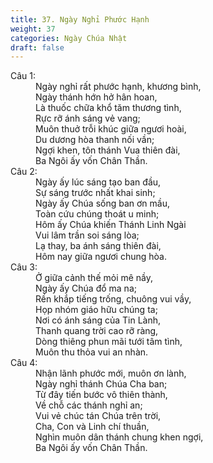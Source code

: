 ```yaml
---
title: 37. Ngày Nghỉ Phước Hạnh
weight: 37
categories: Ngày Chúa Nhật
draft: false
---
```

<dl><dt>Câu 1:</dt><dd data-verse="1">Ngày nghỉ rất phước hạnh, khương bình, <br/>Ngày thánh hớn hở hân hoan, <br/>Là thuốc chữa khổ tăm thương tình, <br/>Rực rỡ ánh sáng vẻ vang; <br/>Muôn thuở trỗi khúc giữa ngươi hoài, <br/>Du dương hòa thanh nối vần; <br/>Ngợi khen, tôn thánh Vua thiên đài, <br/>Ba Ngôi ấy vốn Chân Thần. </dd><dt>Câu 2:</dt><dd data-verse="2">Ngày ấy lúc sáng tạo ban đầu, <br/>Sự sáng trước nhất khai sinh; <br/>Ngày ấy Chúa sống ban ơn mầu, <br/>Toàn cứu chúng thoát u minh; <br/>Hôm ấy Chúa khiến Thánh Linh Ngài <br/>Vui lâm trần soi sáng lòa; <br/>Lạ thay, ba ánh sáng thiên đài, <br/>Hôm nay giữa ngươi chung hòa. </dd><dt>Câu 3:</dt><dd data-verse="3">Ở giữa cảnh thế mỏi mê nầy, <br/>Ngày ấy Chúa đổ ma na; <br/>Rền khắp tiếng trống, chuông vui vầy, <br/>Họp nhóm giáo hữu chúng ta; <br/>Nơi có ánh sáng của Tin Lành, <br/>Thanh quang trời cao rỡ ràng, <br/>Dòng thiêng phun mãi tưới tâm tình, <br/>Muôn thu thỏa vui an nhàn. </dd><dt>Câu 4:</dt><dd data-verse="4"> Nhận lãnh phước mới, muôn ơn lành, <br/>Ngày nghỉ thánh Chúa Cha ban; <br/>Từ đây tiến bước vô thiên thành, <br/>Về chỗ các thánh nghỉ an; <br/>Vui vẻ chúc tán Chúa trên trời, <br/>Cha, Con và Linh chí thuần, <br/>Nghìn muôn dân thánh chung khen ngợi, <br/>Ba Ngôi ấy vốn Chân Thần. </dd></dl>